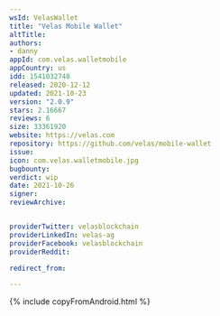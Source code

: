 ```yaml
---
wsId: VelasWallet
title: "Velas Mobile Wallet"
altTitle: 
authors:
- danny
appId: com.velas.walletmobile
appCountry: us
idd: 1541032748
released: 2020-12-12
updated: 2021-10-23
version: "2.0.9"
stars: 2.16667
reviews: 6
size: 33361920
website: https://velas.com
repository: https://github.com/velas/mobile-wallet
issue: 
icon: com.velas.walletmobile.jpg
bugbounty: 
verdict: wip
date: 2021-10-26
signer: 
reviewArchive:


providerTwitter: velasblockchain
providerLinkedIn: velas-ag
providerFacebook: velasblockchain
providerReddit: 

redirect_from:

---
```


{% include copyFromAndroid.html %}
